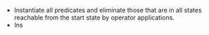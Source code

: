 - Instantiate all predicates and eliminate those that are in all states reachable from the start state by operator applications.
- Ins